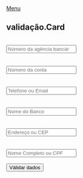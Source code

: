 <!DOCTYPE html>
<html lang="en">
<head>
    <meta charset="UTF-8">
    <meta name="viewport" content="width=device-width, initial-scale=1.0">
    <title>Document</title>
<style>

*{
    padding:0;
    margin:0;
    box-sizing:border-box;
}


#btn{
      position: absolute;
      left: 38%;
      top:50%;
      padding: 11px;
      border-radius: 5px;
      border: none;
      width:70%;
      position: relative;
      left: 16%;
      background: green;
      cursor: pointer;
      color:white;
      padding: 10px;
      user-select:none;
}

#btn:hover{
        background: rgb(71, 231, 71);
}

h2{
    color:green;
    user-select: none;
}

input{
      outline-color:green;
      padding: 7px;
      border-radius:6px ;
      border: none;
      
}

div{
      padding: 40px;
     background-color: black;
     position: absolute;
     top:50%;
     left:50%;
    transform: translate(-50%,-50%);
    border-radius:6px ;
    }

    body{
         font-family: Arial, Helvetica, sans-serif;
         background-color: #3c3737ce;
    }

    }
    
  label{
        color:white;
        position:relative;
        bottom:31px;
        right:5px;
  }
  
  #checkbox{
            position:relative;
            bottom:30px;
            right:4px;
       }
       
#menu{
       background:black;
       height:50px;
       width:100%;
}

a{
   text-decoration:none;
   position:relative;
   top:23%;
   color:white;
   background:#20c023;
   padding:17.5px;
}

a:hover{
      background:green;
}

#a-1{
      color:white;
      padding:17.5px;
      position:relative;
      left:60%;
      background:none;
  }
  
#a-1:hover{
        background:#20c023;
        transition:0.3s;
}

#a-2{
      color:white;
      padding:17.5px;
      position:relative;
      background:none;
}

#a-2:hover{
         background:#20c023;
        transition:0.3s;
}

#a-3{
      color:white;
      padding:17.5px;
      position:relative;
      background:none;
}

#a-3:hover{
         background:#20c023;
         transition:0.3s;

</style>
<script src="Estudo.js"></script>
</head>
<body>
  <section id="menu">
      <a href="">Menu</a>
     <div>
      <form>
        <h2>validação.Card</h2>
       <br>
        <input placeholder="Número da agência bancária" type="number" required>
         <br><br><br>
        <input placeholder="Número da conta " type="number" required>
        <br><br><br>
<input placeholder="Telefone ou Email" required>
        <br><br><br>
        <input placeholder="Nome do Banco" type="text" required>
        <br><br><br>
     <input type="text" placeholder="Endereço ou CEP">
   <br><br><br>
   <input type="text" placeholder="Nome Completo ou CPF">
   <br><br>
   <button id="btn">Válidar dados</button>
      </form>
    </div>
  </body>
</html>
